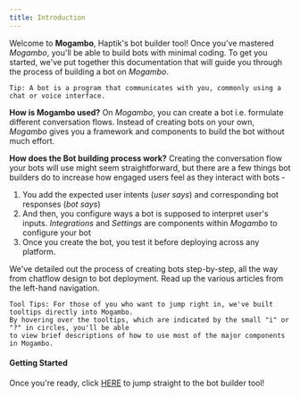 ```yaml
---
title: Introduction
---
```


Welcome to **Mogambo**, Haptik's bot builder tool! Once you've mastered *Mogambo*, you'll be able to build bots with minimal coding. To get you started, we've put together this documentation that will guide you through the process of building a bot on *Mogambo*.

    Tip: A bot is a program that communicates with you, commonly using a chat or voice interface.

**How is Mogambo used?**
On *Mogambo*, you can create a bot i.e. formulate different conversation flows. Instead of creating bots on your own, *Mogambo* gives you a framework and components to build the bot without much effort. 

**How does the Bot building process work?** 
Creating the conversation flow your bots will use might seem straightforward, but there are a few things bot builders do to increase how engaged users feel as they interact with bots - 

1. You add the expected user intents (*user says*) and corresponding bot responses (*bot says*)
2. And then, you configure ways a bot is supposed to interpret user's inputs. *Integrations* and *Settings* are components within *Mogambo* to configure your bot
3. Once you create the bot, you test it before deploying across any platform. 

We've detailed out the process of creating bots step-by-step, all the way from chatflow design to bot deployment. Read up the various articles from the left-hand navigation. 

    Tool Tips: For those of you who want to jump right in, we've built tooltips directly into Mogambo. 
    By hovering over the tooltips, which are indicated by the small "i" or "?" in circles, you'll be able 
    to view brief descriptions of how to use most of the major components in Mogambo. 

#### Getting Started

Once you're ready, click [HERE](https://docs.haptik.ai/bot-builder/basic/making-first-bot) to jump straight to the bot builder tool!
